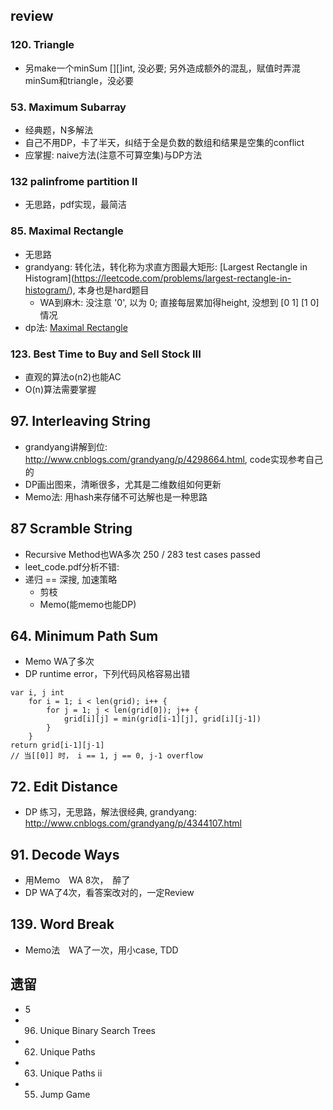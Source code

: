 
## review 

### 120. Triangle

*  另make一个minSum [][]int, 没必要; 另外造成额外的混乱，赋值时弄混minSum和triangle，没必要

### 53. Maximum Subarray

*  经典题，N多解法
*  自己不用DP，卡了半天，纠结于全是负数的数组和结果是空集的conflict
*  应掌握: naive方法(注意不可算空集)与DP方法

### 132 palinfrome partition II 

*  无思路，pdf实现，最简洁

### 85. Maximal Rectangle

*  无思路
*  grandyang: 转化法，转化称为求直方图最大矩形: [Largest Rectangle in Histogram]\(https://leetcode.com/problems/largest-rectangle-in-histogram/), 本身也是hard题目
    +  WA到麻木: 没注意 '0', 以为 0; 直接每层累加得height, 没想到 [0 1] [1 0]情况
*  dp法: [Maximal Rectangle](https://segmentfault.com/a/1190000004239097)


### 123. Best Time to Buy and Sell Stock III

*  直观的算法o(n2)也能AC
*  O(n)算法需要掌握

## 97. Interleaving String

*  grandyang讲解到位:  http://www.cnblogs.com/grandyang/p/4298664.html, code实现参考自己的
*  DP画出图来，清晰很多，尤其是二维数组如何更新
*  Memo法: 用hash来存储不可达解也是一种思路

## 87 Scramble String

*  Recursive Method也WA多次 250 / 283 test cases passed
*  leet_code.pdf分析不错:
*  递归 == 深搜, 加速策略
    +  剪枝
    +  Memo(能memo也能DP)


## 64. Minimum Path Sum

*  Memo WA了多次
*  DP runtime error，下列代码风格容易出错

```golang
var i, j int
	for i = 1; i < len(grid); i++ {
		for j = 1; j < len(grid[0]); j++ {
			grid[i][j] = min(grid[i-1][j], grid[i][j-1])
		}
	}
return grid[i-1][j-1]
// 当[[0]] 时， i == 1, j == 0, j-1 overflow
```

## 72. Edit Distance

*  DP 练习，无思路，解法很经典, grandyang: http://www.cnblogs.com/grandyang/p/4344107.html

## 91. Decode Ways

*  用Memo　WA 8次，　醉了
*  DP WA了4次，看答案改对的，一定Review

## 139. Word Break

*  Memo法　WA了一次，用小case, TDD

## 遗留

* 5
* 96. Unique Binary Search Trees
* 62. Unique Paths
* 63. Unique Paths ii
* 55. Jump Game


